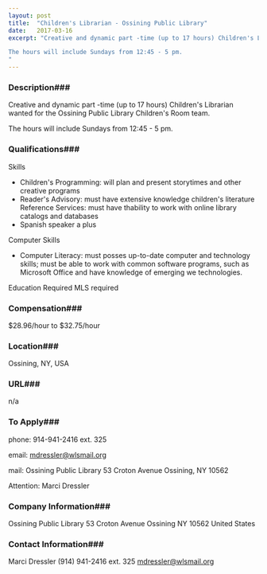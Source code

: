 ```yaml
---
layout: post
title:  "Children's Librarian - Ossining Public Library"
date:   2017-03-16
excerpt: "Creative and dynamic part -time (up to 17 hours) Children's Librarian wanted for the Ossining Public Library Children's Room team.

The hours will include Sundays from 12:45 - 5 pm.
"
---
```


### Description###

Creative and dynamic part -time (up to 17 hours) Children's Librarian wanted for the Ossining Public Library Children's Room team.

The hours will include Sundays from 12:45 - 5 pm.





### Qualifications###

Skills
- Children's Programming: will plan and present storytimes and other creative programs
- Reader's Advisory: must have extensive knowledge children's literature
Reference Services: must have thability to work with online library catalogs and databases
- Spanish speaker a plus

Computer Skills
- Computer Literacy: must posses up-to-date computer and technology skills; must be able to work with common software programs, such as Microsoft Office and have knowledge of emerging we technologies.

Education Required
MLS required


### Compensation###

$28.96/hour to $32.75/hour


### Location###

Ossining, NY, USA


### URL###

n/a

### To Apply###

phone: 914-941-2416 ext. 325

email: mdressler@wlsmail.org

mail: Ossining Public Library
53 Croton Avenue
Ossining, NY 
10562 

Attention: Marci Dressler


### Company Information###

Ossining Public Library
53 Croton Avenue
Ossining NY 10562
United States


### Contact Information###

Marci Dressler
(914) 941-2416 ext. 325
mdressler@wlsmail.org

